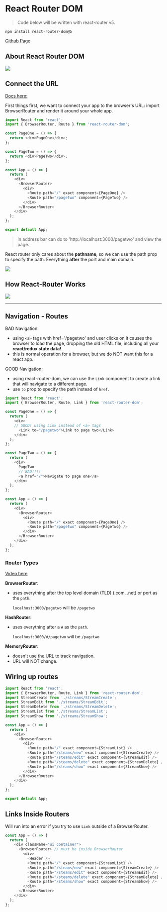 # React Router DOM

> Code below will be written with react-router v5.

```
npm install react-router-dom@5
```

[Github Page](https://github.com/remix-run/react-router/tree/v5)

## About React Router DOM

![](react-images/reactlibraryfamily.png)

## Connect the URL

[Docs here:](https://v5.reactrouter.com/web/guides/quick-start/1st-example-basic-routing)

First things first, we want to connect your app to the browser's URL: import BrowserRouter and render it around your whole app.

```js
import React from 'react';
import { BrowserRouter, Route } from 'react-router-dom';

const PageOne = () => {
  return <div>PageOne</div>;
};

const PageTwo = () => {
  return <div>PageTwo</div>;
};

const App = () => {
  return (
    <div>
      <BrowserRouter>
        <div>
          <Route path="/" exact component={PageOne} />
          <Route path="/pagetwo" component={PageTwo} />
        </div>
      </BrowserRouter>
    </div>
  );
};

export default App;
```
> In address bar can do to 'http://localhost:3000/pagetwo' and view the page.

React router only cares about the **pathname**, so we can use the path prop to specify the path. Everything **after** the port and main domain.

![](react-images/rr-paths.png)

## How React-Router Works

![](react-images/rr-works.png)

---

## Navigation - Routes

BAD Navigation:
- using `<a>` tags with href='/pagetwo' and user clicks on it causes the browser to load the page, dropping the old HTML file, including all your **react/redux state data!**.
- this is normal operation for a browser, but we do NOT want this for a react app. 

GOOD Navigation:
- using react-router-dom, we can use the `Link` component to create a link that will navigate to a different page.
- use `to` prop to specify the path instead of `href`.

```js
import React from 'react';
import { BrowserRouter, Route, Link } from 'react-router-dom';

const PageOne = () => {
  return (
    <div>
    // GOOD! using Link instead of <a> tags
      <Link to="/pagetwo">Link to page two</Link>
    </div>
  );
};

const PageTwo = () => {
  return (
    <div>
      PageTwo
      // BAD!!!!
      <a href="/">Navigate to page one</a>
    </div>
  );
};

const App = () => {
  return (
    <div>
      <BrowserRouter>
        <div>
          <Route path="/" exact component={PageOne} />
          <Route path="/pagetwo" component={PageTwo} />
        </div>
      </BrowserRouter>
    </div>
  );
};
```

### Router Types

[Video here](https://www.udemy.com/course/react-redux/learn/lecture/12700551#content)

**BrowserRouter**:
- uses everything after the top level domain (TLD) (.com, .net) or port as the `path`.

  `localhost:3000/pagetwo` will be `/pagetwo`

**HashRouter**:
- uses everything after a `#` as the `path`.

  `localhost:3000/#/pagetwo` will be `/pagetwo`

**MemoryRouter**:
- doesn't use the URL to track navigation.
- URL will NOT change.

## Wiring up routes

```js
import React from 'react';
import { BrowserRouter, Route, Link } from 'react-router-dom';
import StreamCreate from './streams/StreamCreate';
import StreamEdit from './streams/StreamEdit';
import StreamDelete from './streams/StreamDelete';
import StreamList from './streams/StreamList';
import StreamShow from './streams/StreamShow';

const App = () => {
  return (
    <div>
      <BrowserRouter>
        <div>
          <Route path="/" exact component={StreamList} />
          <Route path="/steams/new" exact component={StreamCreate} />
          <Route path="/steams/edit" exact component={StreamEdit} />
          <Route path="/steams/delete" exact component={StreamDelete} />
          <Route path="/steams/show" exact component={StreamShow} />
        </div>
      </BrowserRouter>
    </div>
  );
};

export default App;
```
## Links Inside Routers

Will run into an error if you try to use `Link` outside of a BrowserRouter.

```js
const App = () => {
  return (
    <div className="ui container">
      <BrowserRouter> // must be inside BrowserRouter
        <div>
          <Header />
          <Route path="/" exact component={StreamList} />
          <Route path="/steams/new" exact component={StreamCreate} />
          <Route path="/steams/edit" exact component={StreamEdit} />
          <Route path="/steams/delete" exact component={StreamDelete} />
          <Route path="/steams/show" exact component={StreamShow} />
        </div>
      </BrowserRouter>
    </div>
  );
};
```